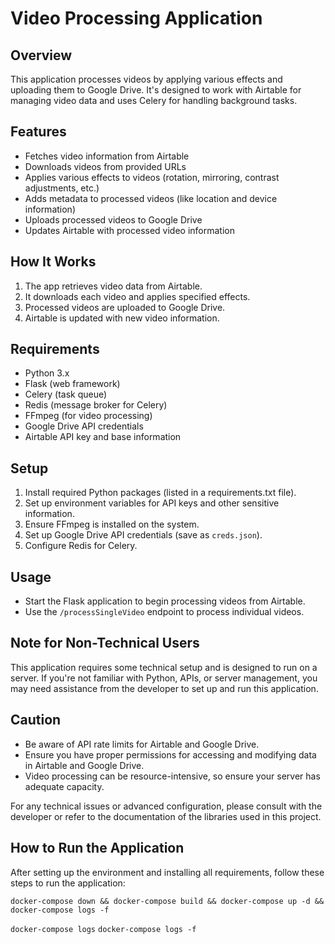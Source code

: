 # Video Processing Application

## Overview

This application processes videos by applying various effects and uploading them to Google Drive. It's designed to work with Airtable for managing video data and uses Celery for handling background tasks.

## Features

- Fetches video information from Airtable
- Downloads videos from provided URLs
- Applies various effects to videos (rotation, mirroring, contrast adjustments, etc.)
- Adds metadata to processed videos (like location and device information)
- Uploads processed videos to Google Drive
- Updates Airtable with processed video information

## How It Works

1. The app retrieves video data from Airtable.
2. It downloads each video and applies specified effects.
3. Processed videos are uploaded to Google Drive.
4. Airtable is updated with new video information.

## Requirements

- Python 3.x
- Flask (web framework)
- Celery (task queue)
- Redis (message broker for Celery)
- FFmpeg (for video processing)
- Google Drive API credentials
- Airtable API key and base information

## Setup

1. Install required Python packages (listed in a requirements.txt file).
2. Set up environment variables for API keys and other sensitive information.
3. Ensure FFmpeg is installed on the system.
4. Set up Google Drive API credentials (save as `creds.json`).
5. Configure Redis for Celery.

## Usage

- Start the Flask application to begin processing videos from Airtable.
- Use the `/processSingleVideo` endpoint to process individual videos.

## Note for Non-Technical Users

This application requires some technical setup and is designed to run on a server. If you're not familiar with Python, APIs, or server management, you may need assistance from the developer to set up and run this application.

## Caution

- Be aware of API rate limits for Airtable and Google Drive.
- Ensure you have proper permissions for accessing and modifying data in Airtable and Google Drive.
- Video processing can be resource-intensive, so ensure your server has adequate capacity.

For any technical issues or advanced configuration, please consult with the developer or refer to the documentation of the libraries used in this project.

## How to Run the Application

After setting up the environment and installing all requirements, follow these steps to run the application:

```docker-compose down && docker-compose build && docker-compose up -d && docker-compose logs -f```

```docker-compose logs```
```docker-compose logs -f```
